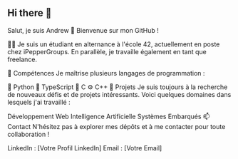 ## Hi there 👋

Salut, je suis Andrew 👋
Bienvenue sur mon GitHub !

👨‍💻 Je suis un étudiant en alternance à l'école 42, actuellement en poste chez iPepperGroups. En parallèle, je travaille également en tant que freelance.

🌟 Compétences
Je maîtrise plusieurs langages de programmation :

🐍 Python
🦄 TypeScript
🔧 C
⚙️ C++
🚀 Projets
Je suis toujours à la recherche de nouveaux défis et de projets intéressants. Voici quelques domaines dans lesquels j'ai travaillé :

Développement Web
Intelligence Artificielle
Systèmes Embarqués
📫 Contact
N'hésitez pas à explorer mes dépôts et à me contacter pour toute collaboration !

LinkedIn : [Votre Profil LinkedIn]
Email : [Votre Email]

<!--
**androuuid/androuuid** is a ✨ _special_ ✨ repository because its `README.md` (this file) appears on your GitHub profile.

Here are some ideas to get you started:

- 🔭 I’m currently working on ...
- 🌱 I’m currently learning ...
- 👯 I’m looking to collaborate on ...
- 🤔 I’m looking for help with ...
- 💬 Ask me about ...
- 📫 How to reach me: ...
- 😄 Pronouns: ...
- ⚡ Fun fact: ...
-->

